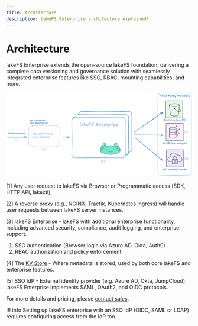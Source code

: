 ```yaml
---
title: Architecture
description: lakeFS Enterprise architecture explained!
---
```



# Architecture


lakeFS Enterprise extends the open-source lakeFS foundation, delivering a complete data versioning and governance solution with seamlessly integrated enterprise features like SSO, RBAC, mounting capabilities, and more.

![img.png](../assets/img/enterprise/lakefs-enterprise-architecture.png)

[1] Any user request to lakeFS via Browser or Programmatic access (SDK, HTTP
API, lakectl).

[2] A reverse proxy (e.g., NGINX, Traefik, Kubernetes Ingress) will handle user requests between lakeFS server instances.

[3] lakeFS Enterprise - lakeFS with additional enterprise functionality, including advanced security, compliance, audit logging, and enterprise support.

1. SSO authentication (Browser login via Azure AD, Okta, Auth0)
1. RBAC authorization and policy enforcement

[4] The [KV Store](../understand/architecture.md) - Where metadata is stored, used by both core lakeFS and enterprise features.

[5] SSO IdP - External identity provider (e.g. Azure AD, Okta, JumpCloud). 
lakeFS Enterprise implements SAML, OAuth2, and OIDC protocols.

For more details and pricing, please [contact sales](https://lakefs.io/contact-sales/).


!!! info
    Setting up lakeFS enterprise with an SSO IdP (OIDC, SAML or LDAP) requires
    configuring access from the IdP too.
